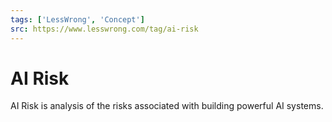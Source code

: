 ```yaml
---
tags: ['LessWrong', 'Concept']
src: https://www.lesswrong.com/tag/ai-risk
---
```


# AI Risk
AI Risk is analysis of the risks associated with building powerful AI systems.

